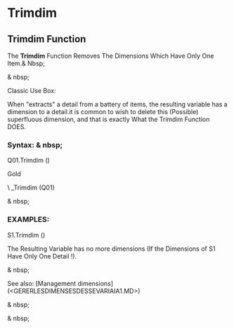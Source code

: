 # Trimdim

## Trimdim Function

The **Trimdim** Function Removes The Dimensions Which Have Only One Item.& Nbsp;

& nbsp;

Classic Use Box:

When "extracts" a detail from a battery of items, the resulting variable has a dimension to a detail.it is common to wish to delete this (Possible) superfluous dimension, and that is exactly What the Trimdim Function DOES.

### Syntax: & nbsp;

Q01.Trimdim ()

Gold

\ _Trimdim (Q01)

& nbsp;

### EXAMPLES:

S1.Trimdim ()

The Resulting Variable has no more dimensions (If the Dimensions of S1 Have Only One Detail \!).

& nbsp;

See also: [Management dimensions] (<GERERLESDIMENSESDESSEVARIAIA1.MD>)

& nbsp;

& nbsp;